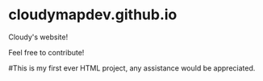 # cloudymapdev.github.io
Cloudy's website!

Feel free to contribute!

#This is my first ever HTML project, any assistance would be appreciated.
